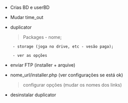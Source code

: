 - Crias BD e userBD

- Mudar time_out

- duplicator
    > Packages
       - nome;

       - storage (joga no drive, etc - vesão paga);
       
       - ver as opções

- enviar FTP (installer + arquive)

- nome_url/installer.php (ver configurações se está ok)
   > configurar opções (mudar os nomes dos links)

- desinstalar duplicator